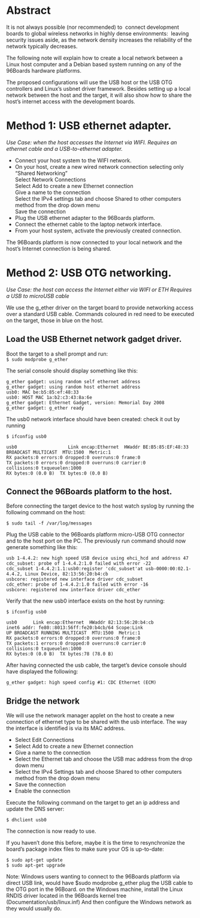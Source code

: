 # Abstract

It is not always possible (nor recommended) to  connect development boards to global wireless networks in highly dense environments:  leaving security issues aside, as the network density increases the reliability of the network typically decreases.  

The following note will explain how to create a local network between a Linux host computer and a Debian based system running on any of the 96Boards hardware platforms. 

The proposed configurations will use the USB host or the USB OTG controllers and Linux’s usbnet driver framework. Besides setting up a local network between the host and the target, it will also show how to share the host’s internet access with the development boards.

# Method 1: USB ethernet adapter. 

_Use Case: when the host accesses the Internet via WIFI._
_Requires an ethernet cable and a USB-to-ethernet adapter._


* Connect your host system to the WIFI network.
* On your host, create a new wired network connection selecting only “Shared Networking”<br />
  Select Network Connections <br />
  Select Add to create a new Ethernet connection  <br />
  Give a name to the connection  <br />
  Select the IPv4 settings tab and choose Shared to other computers method from the drop down menu <br />
  Save the connection <br />
* Plug the USB ethernet adapter to the 96Boards platform.
* Connect the ethernet cable to the laptop network interface.
* From your host system, activate the previously created connection.

The 96Boards platform is now connected to your local network and the host’s Internet connection is being shared.

# Method 2: USB OTG networking.

_Use Case: the host can access the Internet either via WIFI or ETH_
_Requires a USB to microUSB cable_

We use the g_ether driver on the target board to provide networking access over a standard USB cable. Commands coloured in red need to be executed on the target, those in blue on the host.

## Load the USB Ethernet network gadget driver.

Boot the target to a shell prompt and run: <br />
`$ sudo modprobe g_ether`

The serial console should display something like this:

`g_ether gadget: using random self ethernet address` <br />
	`g_ether gadget: using random host ethernet address` <br />
	`usb0: MAC be:b5:85:ef:48:33` <br />
	`usb0: HOST MAC 1a:b2:c3:43:8a:6e` <br />
	`g_ether gadget: Ethernet Gadget, version: Memorial Day 2008` <br />
	`g_ether gadget: g_ether ready` <br />

The usb0 network interface should have been created: check it out by running <br />

`$ ifconfig usb0` <br />

`usb0  	                Link encap:Ethernet  HWaddr BE:B5:85:EF:48:33  `<br />
       			`BROADCAST MULTICAST  MTU:1500  Metric:1`<br />
			`RX packets:0 errors:0 dropped:0 overruns:0 frame:0`<br />
			`TX packets:0 errors:0 dropped:0 overruns:0 carrier:0`<br />
			`collisions:0 txqueuelen:1000 `<br />
			`RX bytes:0 (0.0 B)  TX bytes:0 (0.0 B)`<br />

## Connect the 96Boards platform to the host.

Before connecting the target device to the host watch syslog by running the following command on the host:<br />

`$ sudo tail -f /var/log/messages `<br />

Plug the USB cable to the 96Boards platform micro-USB OTG connector and to the host port on the PC. The previously run command should now generate something like this:<br />

`usb 1-4.4.2: new high speed USB device using ehci_hcd and address 47`<br />
	`cdc_subset: probe of 1-4.4.2:1.0 failed with error -22`<br />
	`cdc_subset 1-4.4.2:1.1:usb0:register 'cdc_subset'at usb-0000:00:02.1-4.4.2, Linux Device, 82:13:56:20:b4:cb`<br />
	`usbcore: registered new interface driver cdc_subset`<br />
	`cdc_ether: probe of 1-4.4.2:1.0 failed with error -16`<br />
	`usbcore: registered new interface driver cdc_ether`<br />

Verify that the new usb0 interface exists on the host by running:<br />

`$ ifconfig usb0`<br />

`usb0      Link encap:Ethernet  HWaddr 82:13:56:20:b4:cb  `<br />
          `inet6 addr: fe80::8013:56ff:fe20:b4cb/64 Scope:Link`<br />
          `UP BROADCAST RUNNING MULTICAST  MTU:1500  Metric:1`<br />
          `RX packets:0 errors:0 dropped:0 overruns:0 frame:0`<br />
          `TX packets:1 errors:0 dropped:0 overruns:0 carrier:0`<br />
          `collisions:0 txqueuelen:1000 `<br />
          `RX bytes:0 (0.0 B)  TX bytes:78 (78.0 B)`<br />

After having connected the usb cable, the target’s device console should have displayed the following:<br />

`g_ether gadget: high speed config #1: CDC Ethernet (ECM)`<br />

## Bridge the network

We will use the network manager applet on the host to create a new connection of ethernet type to be shared with the usb interface. The way the interface is identified is via its MAC address.

* Select Edit Connections
* Select Add to create a new Ethernet connection
* Give a name to the connection
* Select the Ethernet tab and choose the USB mac address from the drop down menu
* Select the IPv4 Settings tab and choose Shared to other computers method from the drop down menu
* Save the connection
* Enable the connection

Execute the following command on the target to get an ip address and update the DNS server:

	$ dhclient usb0

The connection is now ready to use.

If you haven’t done this before, maybe it is the time to resynchronize the board’s package index files to make sure your OS is up-to-date:
	
	$ sudo apt-get update
	$ sudo apt-get upgrade


Note: Windows users wanting to connect to the 96Boards platform via direct USB link, would have 
$sudo modprobe g_ether
plug the USB cable to the OTG port in the 96Board.
on the Windows machine, install the Linux RNDIS driver located in the 96Boards kernel tree (Documentation/usb/linux.inf) 
And then configure the Windows network as they would usually do.

